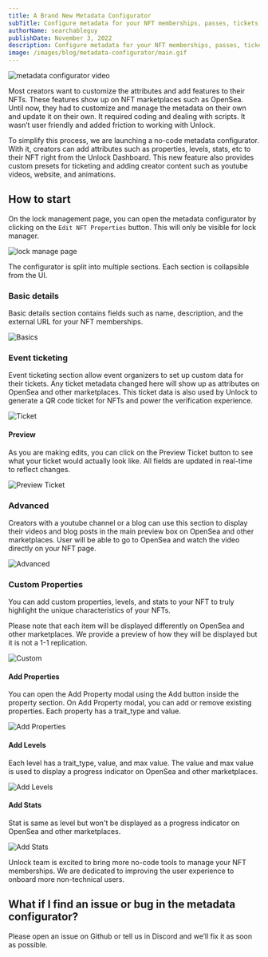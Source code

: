 ```yaml
---
title: A Brand New Metadata Configurator
subTitle: Configure metadata for your NFT memberships, passes, tickets, and more from the Unlock Dashboard without programming.
authorName: searchableguy
publishDate: November 3, 2022
description: Configure metadata for your NFT memberships, passes, tickets, and more from the Unlock Dashboard without programming.
image: /images/blog/metadata-configurator/main.gif
---
```


![metadata configurator video](/images/blog/metadata-configurator/main.gif)

Most creators want to customize the attributes and add features to their NFTs. These features show up on NFT marketplaces such as OpenSea. Until now, they had to customize and manage the metadata on their own and update it on their own. It required coding and dealing with scripts. It wasn’t user friendly and added friction to working with Unlock.

To simplify this process, we are launching a no-code metadata configurator. With it, creators can add attributes such as properties, levels, stats, etc to their NFT right from the Unlock Dashboard. This new feature also provides custom presets for ticketing and adding creator content such as youtube videos, website, and animations.

## How to start

On the lock management page, you can open the metadata configurator by clicking on the `Edit NFT Properties` button. This will only be visible for lock manager.

![lock manage page](/images/blog/metadata-configurator/lock-page.png)

The configurator is split into multiple sections. Each section is collapsible from the UI.

### Basic details

Basic details section contains fields such as name, description, and the external URL for your NFT memberships.

![Basics](/images/blog/metadata-configurator/basic.png)

### Event ticketing

Event ticketing section allow event organizers to set up custom data for their tickets. Any ticket metadata changed here will show up as attributes on OpenSea and other marketplaces. This ticket data is also used by Unlock to generate a QR code ticket for NFTs and power the verification experience.

![Ticket](/images/blog/metadata-configurator/ticket.png)

#### Preview

As you are making edits, you can click on the Preview Ticket button to see what your ticket would actually look like. All fields are updated in real-time to reflect changes.

![Preview Ticket](/images/blog/metadata-configurator/preview-ticket.png)

### Advanced

Creators with a youtube channel or a blog can use this section to display their videos and blog posts in the main preview box on OpenSea and other marketplaces. User will be able to go to OpenSea and watch the video directly on your NFT page.

![Advanced](/images/blog/metadata-configurator/advanced.png)

### Custom Properties

You can add custom properties, levels, and stats to your NFT to truly highlight the unique characteristics of your NFTs.

Please note that each item will be displayed differently on OpenSea and other marketplaces. We provide a preview of how they will be displayed but it is not a 1-1 replication.

![Custom](/images/blog/metadata-configurator/custom.png)

#### Add Properties

You can open the Add Property modal using the Add button inside the property section. On Add Property modal, you can add or remove existing properties. Each property has a trait_type and value.

![Add Properties](/images/blog/metadata-configurator/add-stats.png)

#### Add Levels

Each level has a trait_type, value, and max value. The value and max value is used to display a progress indicator on OpenSea and other marketplaces.

![Add Levels](/images/blog/metadata-configurator/add-levels.png)

#### Add Stats

Stat is same as level but won't be displayed as a progress indicator on OpenSea and other marketplaces.

![Add Stats](/images/blog/metadata-configurator/add-stats.png)

Unlock team is excited to bring more no-code tools to manage your NFT memberships. We are dedicated to improving the user experience to onboard more non-technical users.

## What if I find an issue or bug in the metadata configurator?

Please open an issue on Github or tell us in Discord and we’ll fix it as soon as possible.
